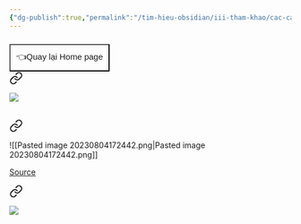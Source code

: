 ```yaml
---
{"dg-publish":true,"permalink":"/tim-hieu-obsidian/iii-tham-khao/cac-cau-hoi-cua-moi-nguoi-hay-hoi-khi-moi-bat-dau-voi-obsidian/","dgPassFrontmatter":true,"noteIcon":"1","created":"","updated":""}
---
```


<div style="display: flex; justify-content: left; cursor: pointer;"> <a href="https://khoahocobsidian.com/" target="_blank"> <button style=" font-size: 15px; padding: 10px; height: fit-content; margin-top: 10px; background: var(--text-accent); font-weight: 10; color: var(--text-on-accent); "> 👈Quay lại Home page </button> </a> </div>



<div class="transclusion internal-embed is-loaded"><a class="markdown-embed-link" href="/tim-hieu-obsidian/iii-tham-khao/keo-dai-do-rong-khung-nhin/" aria-label="Open link"><svg xmlns="http://www.w3.org/2000/svg" width="24" height="24" viewBox="0 0 24 24" fill="none" stroke="currentColor" stroke-width="2" stroke-linecap="round" stroke-linejoin="round" class="svg-icon lucide-link"><path d="M10 13a5 5 0 0 0 7.54.54l3-3a5 5 0 0 0-7.07-7.07l-1.72 1.71"></path><path d="M14 11a5 5 0 0 0-7.54-.54l-3 3a5 5 0 0 0 7.07 7.07l1.71-1.71"></path></svg></a><div class="markdown-embed">




![](https://i.imgur.com/G7mnOWx.png)

</div></div>

<br>


<div class="transclusion internal-embed is-loaded"><a class="markdown-embed-link" href="/tim-hieu-obsidian/iii-tham-khao/thay-font-text-o-dau-nhi/" aria-label="Open link"><svg xmlns="http://www.w3.org/2000/svg" width="24" height="24" viewBox="0 0 24 24" fill="none" stroke="currentColor" stroke-width="2" stroke-linecap="round" stroke-linejoin="round" class="svg-icon lucide-link"><path d="M10 13a5 5 0 0 0 7.54.54l3-3a5 5 0 0 0-7.07-7.07l-1.72 1.71"></path><path d="M14 11a5 5 0 0 0-7.54-.54l-3 3a5 5 0 0 0 7.07 7.07l1.71-1.71"></path></svg></a><div class="markdown-embed">




![[Pasted image 20230804172442.png\|Pasted image 20230804172442.png]]

[Source](https://www.facebook.com/groups/594306492570157/posts/665366112130861/)

</div></div>




<div class="transclusion internal-embed is-loaded"><a class="markdown-embed-link" href="/tim-hieu-obsidian/iii-tham-khao/luu-tru-tren-obsidian-khac-gi-voi-notion/" aria-label="Open link"><svg xmlns="http://www.w3.org/2000/svg" width="24" height="24" viewBox="0 0 24 24" fill="none" stroke="currentColor" stroke-width="2" stroke-linecap="round" stroke-linejoin="round" class="svg-icon lucide-link"><path d="M10 13a5 5 0 0 0 7.54.54l3-3a5 5 0 0 0-7.07-7.07l-1.72 1.71"></path><path d="M14 11a5 5 0 0 0-7.54-.54l-3 3a5 5 0 0 0 7.07 7.07l1.71-1.71"></path></svg></a><div class="markdown-embed">





![](https://i.imgur.com/hlaJgkR.png)


</div></div>




